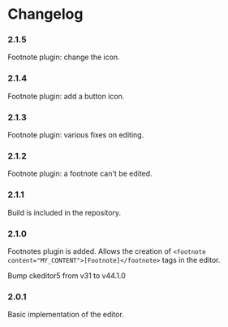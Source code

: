# Changelog

### 2.1.5
Footnote plugin: change the icon.
### 2.1.4
Footnote plugin: add a button icon.
### 2.1.3
Footnote plugin: various fixes on editing.
### 2.1.2
Footnote plugin: a footnote can't be edited. 
### 2.1.1
Build is included in the repository.
### 2.1.0
Footnotes plugin is added. Allows the creation of ``<footnote content="MY_CONTENT">[Footnote]</footnote>`` tags in the editor.

Bump ckeditor5 from v31 to v44.1.0

### 2.0.1
Basic implementation of the editor.